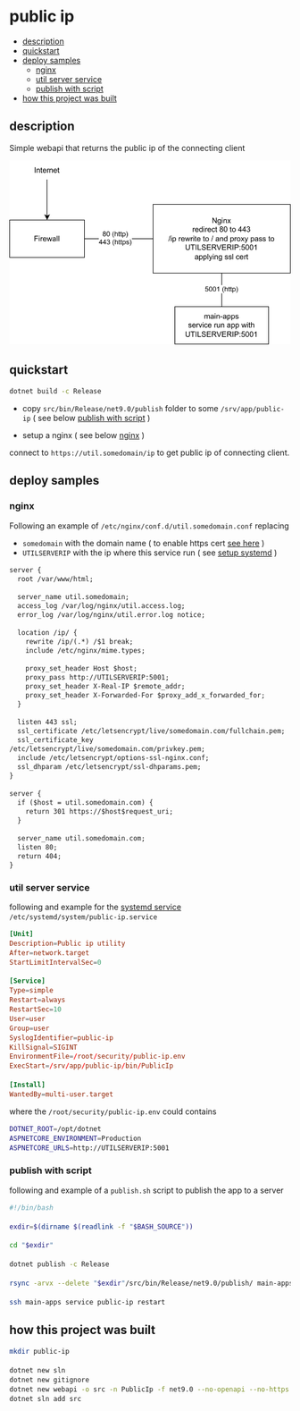 # public ip

- [description](#description)
- [quickstart](#quickstart)
- [deploy samples](#deploy-samples)
  - [nginx](#nginx)
  - [util server service](#util-server-service)
  - [publish with script](#publish-with-script)
- [how this project was built](#how-this-project-was-built)

## description

Simple webapi that returns the public ip of the connecting client

![](./doc/dia.svg)

## quickstart

```sh
dotnet build -c Release
```

- copy `src/bin/Release/net9.0/publish` folder to some `/srv/app/public-ip` ( see below [publish with script](#publish-with-script) )

- setup a nginx ( see below [nginx](#nginx) )

connect to `https://util.somedomain/ip` to get public ip of connecting client.

## deploy samples

### nginx

Following an example of `/etc/nginx/conf.d/util.somedomain.conf` replacing

  - `somedomain` with the domain name ( to enable https cert [see here][2] )
  - `UTILSERVERIP` with the ip where this service run ( see [setup systemd][1] )

```nginx
server {
  root /var/www/html;

  server_name util.somedomain;
  access_log /var/log/nginx/util.access.log;
  error_log /var/log/nginx/util.error.log notice;  

  location /ip/ {
    rewrite /ip/(.*) /$1 break;
    include /etc/nginx/mime.types;
    
    proxy_set_header Host $host;
    proxy_pass http://UTILSERVERIP:5001;
    proxy_set_header X-Real-IP $remote_addr;
    proxy_set_header X-Forwarded-For $proxy_add_x_forwarded_for;
  }

  listen 443 ssl;
  ssl_certificate /etc/letsencrypt/live/somedomain.com/fullchain.pem;
  ssl_certificate_key /etc/letsencrypt/live/somedomain.com/privkey.pem;
  include /etc/letsencrypt/options-ssl-nginx.conf;
  ssl_dhparam /etc/letsencrypt/ssl-dhparams.pem;
}

server {
  if ($host = util.somedomain.com) {
    return 301 https://$host$request_uri;
  }

  server_name util.somedomain.com;
  listen 80;
  return 404;
}
```

### util server service

following and example for the [systemd service][1] `/etc/systemd/system/public-ip.service`

```conf
[Unit]
Description=Public ip utility
After=network.target
StartLimitIntervalSec=0

[Service]
Type=simple
Restart=always
RestartSec=10
User=user
Group=user
SyslogIdentifier=public-ip
KillSignal=SIGINT
EnvironmentFile=/root/security/public-ip.env
ExecStart=/srv/app/public-ip/bin/PublicIp

[Install]
WantedBy=multi-user.target
```

where the `/root/security/public-ip.env` could contains

```sh
DOTNET_ROOT=/opt/dotnet
ASPNETCORE_ENVIRONMENT=Production
ASPNETCORE_URLS=http://UTILSERVERIP:5001
```
### publish with script

following and example of a `publish.sh` script to publish the app to a server

```sh
#!/bin/bash

exdir=$(dirname $(readlink -f "$BASH_SOURCE"))

cd "$exdir"

dotnet publish -c Release

rsync -arvx --delete "$exdir"/src/bin/Release/net9.0/publish/ main-apps:/srv/app/public-ip/bin/

ssh main-apps service public-ip restart
```

## how this project was built

```sh
mkdir public-ip

dotnet new sln
dotnet new gitignore
dotnet new webapi -o src -n PublicIp -f net9.0 --no-openapi --no-https
dotnet sln add src
```

[1]: https://github.com/devel0/knowledge/blob/d17acddf694682e76fd5c66e4221c9ec4f66e75d/doc/systemd-service.md
[2]: https://github.com/devel0/knowledge/blob/8d23e89bc1bcc1e2e658eb4e5f4f36b38ec9d13b/doc/letsencrypt-acme-dns.md
